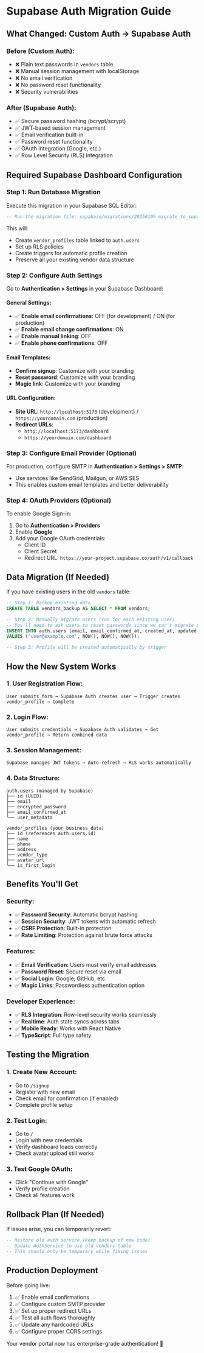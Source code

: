 # Supabase Auth Migration Guide

## What Changed: Custom Auth → Supabase Auth

### Before (Custom Auth):
- ❌ Plain text passwords in `vendors` table
- ❌ Manual session management with localStorage
- ❌ No email verification
- ❌ No password reset functionality
- ❌ Security vulnerabilities

### After (Supabase Auth):
- ✅ Secure password hashing (bcrypt/scrypt)
- ✅ JWT-based session management
- ✅ Email verification built-in
- ✅ Password reset functionality
- ✅ OAuth integration (Google, etc.)
- ✅ Row Level Security (RLS) integration

## Required Supabase Dashboard Configuration

### Step 1: Run Database Migration

Execute this migration in your Supabase SQL Editor:

```sql
-- Run the migration file: supabase/migrations/20250105_migrate_to_supabase_auth.sql
```

This will:
- Create `vendor_profiles` table linked to `auth.users`
- Set up RLS policies
- Create triggers for automatic profile creation
- Preserve all your existing vendor data structure

### Step 2: Configure Auth Settings

Go to **Authentication > Settings** in your Supabase Dashboard:

#### General Settings:
- ✅ **Enable email confirmations**: OFF (for development) / ON (for production)
- ✅ **Enable email change confirmations**: ON
- ✅ **Enable manual linking**: OFF
- ✅ **Enable phone confirmations**: OFF

#### Email Templates:
- **Confirm signup**: Customize with your branding
- **Reset password**: Customize with your branding  
- **Magic link**: Customize with your branding

#### URL Configuration:
- **Site URL**: `http://localhost:5173` (development) / `https://yourdomain.com` (production)
- **Redirect URLs**: 
  - `http://localhost:5173/dashboard`
  - `https://yourdomain.com/dashboard`

### Step 3: Configure Email Provider (Optional)

For production, configure SMTP in **Authentication > Settings > SMTP**:
- Use services like SendGrid, Mailgun, or AWS SES
- This enables custom email templates and better deliverability

### Step 4: OAuth Providers (Optional)

To enable Google Sign-in:
1. Go to **Authentication > Providers**
2. Enable **Google**
3. Add your Google OAuth credentials:
   - Client ID
   - Client Secret
   - Redirect URL: `https://your-project.supabase.co/auth/v1/callback`

## Data Migration (If Needed)

If you have existing users in the old `vendors` table:

```sql
-- Step 1: Backup existing data
CREATE TABLE vendors_backup AS SELECT * FROM vendors;

-- Step 2: Manually migrate users (run for each existing user)
-- You'll need to ask users to reset passwords since we can't migrate plain text passwords
INSERT INTO auth.users (email, email_confirmed_at, created_at, updated_at)
VALUES ('user@example.com', NOW(), NOW(), NOW());

-- Step 3: Profile will be created automatically by trigger
```

## How the New System Works

### 1. User Registration Flow:
```
User submits form → Supabase Auth creates user → Trigger creates vendor_profile → Complete
```

### 2. Login Flow:
```
User submits credentials → Supabase Auth validates → Get vendor_profile → Return combined data
```

### 3. Session Management:
```
Supabase manages JWT tokens → Auto-refresh → RLS works automatically
```

### 4. Data Structure:
```
auth.users (managed by Supabase)
├── id (UUID)
├── email
├── encrypted_password
├── email_confirmed_at
└── user_metadata

vendor_profiles (your business data)
├── id (references auth.users.id)
├── name
├── phone  
├── address
├── vendor_type
├── avatar_url
└── is_first_login
```

## Benefits You'll Get

### Security:
- ✅ **Password Security**: Automatic bcrypt hashing
- ✅ **Session Security**: JWT tokens with automatic refresh
- ✅ **CSRF Protection**: Built-in protection
- ✅ **Rate Limiting**: Protection against brute force attacks

### Features:
- ✅ **Email Verification**: Users must verify email addresses
- ✅ **Password Reset**: Secure reset via email
- ✅ **Social Login**: Google, GitHub, etc.
- ✅ **Magic Links**: Passwordless authentication option

### Developer Experience:
- ✅ **RLS Integration**: Row-level security works seamlessly
- ✅ **Realtime**: Auth state syncs across tabs
- ✅ **Mobile Ready**: Works with React Native
- ✅ **TypeScript**: Full type safety

## Testing the Migration

### 1. Create New Account:
- Go to `/signup`
- Register with new email
- Check email for confirmation (if enabled)
- Complete profile setup

### 2. Test Login:
- Go to `/`
- Login with new credentials
- Verify dashboard loads correctly
- Check avatar upload still works

### 3. Test Google OAuth:
- Click "Continue with Google" 
- Verify profile creation
- Check all features work

## Rollback Plan (If Needed)

If issues arise, you can temporarily revert:

```sql
-- Restore old auth service (keep backup of new code)
-- Update AuthService to use old vendors table
-- This should only be temporary while fixing issues
```

## Production Deployment

Before going live:
1. ✅ Enable email confirmations
2. ✅ Configure custom SMTP provider
3. ✅ Set up proper redirect URLs
4. ✅ Test all auth flows thoroughly
5. ✅ Update any hardcoded URLs
6. ✅ Configure proper CORS settings

Your vendor portal now has enterprise-grade authentication! 🎉